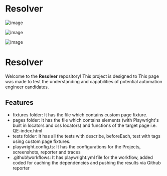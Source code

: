 # Resolver

![image](https://github.com/user-attachments/assets/afada4ef-830f-4dfe-994e-838069a6c057)


![image](https://github.com/user-attachments/assets/ff0f1580-77ad-44cd-a5fe-ebcb97bea538)



![image](https://github.com/user-attachments/assets/36f32940-eeba-488e-9e79-176214b768ea)

# Resolver  

Welcome to the **Resolver** repository! This project is designed to This page was made to test the understanding and capabilities of potential automation engineer candidates.

## Features  
- fixtures folder: It has the file which contains custom page fixture.
- pages folder: It has the file which contains elements (with Playwright's built in locators and css locators) and functions of the target page i.e. QE-index.html
- tests folder: It has all the tests with describe, beforeEach, test with tags using custom page fixtures.
- playwright.config.ts: It has the configurations for the Projects, screenshots, reporter and traces
- .github\workflows: It has playwright.yml file for the workflow, added coded for caching the dependencies and pushing the results via Github reporter

